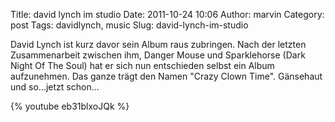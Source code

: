Title: david lynch im studio
Date: 2011-10-24 10:06
Author: marvin
Category: post
Tags: davidlynch, music
Slug: david-lynch-im-studio

David Lynch ist kurz davor sein Album raus zubringen. Nach der letzten
Zusammenarbeit zwischen ihm, Danger Mouse und Sparklehorse (Dark Night
Of The Soul) hat er sich nun entschieden selbst ein Album aufzunehmen.
Das ganze trägt den Namen "Crazy Clown Time". Gänsehaut und so...jetzt
schon...

{% youtube eb31blxoJQk %}

